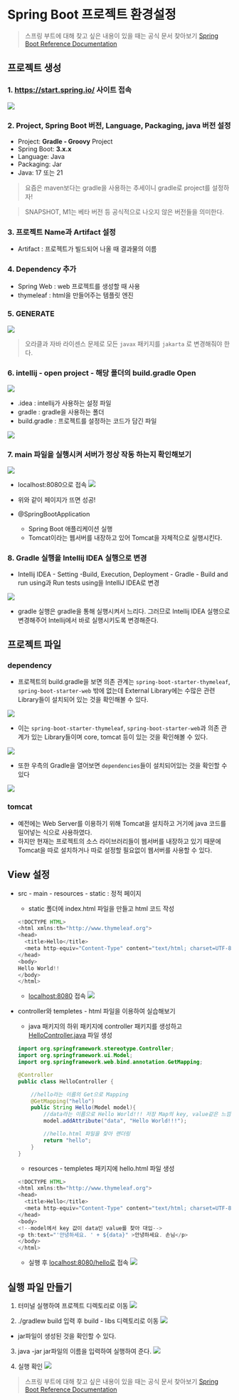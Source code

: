 # Spring Boot 프로젝트 환경설정

> 스프링 부트에 대해 찾고 싶은 내용이 있을 때는 공식 문서 찾아보기
[Spring Boot Reference Documentation](https://docs.spring.io/spring-boot/docs/current/reference/html/)
> 

## 프로젝트 생성

### 1. https://start.spring.io/ 사이트 접속

![](https://velog.velcdn.com/images/alswp006/post/1df3d83d-f9a4-4d2a-a85b-d82d3d6dec7f/image.png)

### 2. Project, Spring Boot 버전, Language, Packaging, java 버전 설정

- Project: **Gradle - Groovy** Project
- Spring Boot: **3.x.x**
- Language: Java
- Packaging: Jar
- Java: 17 또는 21

> 요즘은 maven보다는 gradle을 사용하는 추세이니 gradle로 project를 설정하자!
> 

> SNAPSHOT, M1는 베타 버전 등 공식적으로 나오지 않은 버전들을 의미한다.
> 

### 3. 프로젝트 Name과 Artifact 설정

- Artifact : 프로젝트가 빌드되어 나올 때 결과물의 이름

### 4. Dependency 추가

- Spring Web : web 프로젝트를 생성할 때 사용
- thymeleaf : html을 만들어주는 템플릿 엔진

### 5. GENERATE

![](https://velog.velcdn.com/images/alswp006/post/0b9371d6-2aba-4357-a1dc-d74d672904f5/image.png)


> 오라클과 자바 라이센스 문제로 모든 `javax` 패키지를 `jakarta` 로 변경해줘야 한다.
> 

### 6. intellij - open project - 해당 폴더의 build.gradle Open

![](https://velog.velcdn.com/images/alswp006/post/0968194f-1598-43f2-a957-be9dbb12687a/image.png)


- .idea : intellij가 사용하는 설정 파일
- gradle : gradle을 사용하는 폴더
- build.gradle : 프로젝트를 설정하는 코드가 담긴 파일
    
![](https://velog.velcdn.com/images/alswp006/post/43fdc31b-d0fc-46c3-ba49-5a27b3862990/image.png)

    

### 7. main 파일을 실행시켜 서버가 정상 작동 하는지 확인해보기

![](https://velog.velcdn.com/images/alswp006/post/d87100f6-2cce-420d-95ce-95d95cd775f7/image.png)


- localhost:8080으로 접속
![](https://velog.velcdn.com/images/alswp006/post/f10c0f7d-a249-40c8-a959-352b24892f53/image.png)


- 위와 같이 페이지가 뜨면 성공!
- @SpringBootApplication
    - Spring Boot 애플리케이션 실행
    - Tomcat이라는 웹서버를 내장하고 있어 Tomcat을 자체적으로 실행시킨다.

### 8. Gradle 실행을 Intellij IDEA 실행으로 변경

- Intellij IDEA - Setting -Build, Execution, Deployment - Gradle - Build and run using과 Run tests using을 IntelliJ IDEA로 변경

![](https://velog.velcdn.com/images/alswp006/post/fe95bca8-adcd-4dc3-8abc-83714e814c08/image.png)


- gradle 실행은 gradle을 통해 실행시켜서 느리다. 그러므로 Intellij IDEA 실행으로 변경해주어 Intellij에서 바로 실행시키도록 변경해준다.

## 프로젝트 파일

### dependency

- 프로젝트의 build.gradle을 보면 의존 관계는 `spring-boot-starter-thymeleaf`, `spring-boot-starter-web` 밖에 없는데 External Library에는 수많은 관련 Library들이 설치되어 있는 것을 확인해볼 수 있다.

![](https://velog.velcdn.com/images/alswp006/post/7647cc39-6b39-4c95-9aaa-937d1aaf1a5d/image.png)


- 이는 `spring-boot-starter-thymeleaf`, `spring-boot-starter-web`과 의존 관계가 있는 Library들이며 core, tomcat 등이 있는 것을 확인해볼 수 있다.

![](https://velog.velcdn.com/images/alswp006/post/cd47fb16-fa52-4eeb-8245-67dc138b9bc4/image.png)


- 또한 우측의 Gradle을 열어보면 `dependencies`들이 설치되어있는 것을 확인할 수 있다

![](https://velog.velcdn.com/images/alswp006/post/741b3458-0d94-4734-bd0c-41bf2a8fb897/image.png)

### tomcat

- 예전에는 Web Server를 이용하기 위해 Tomcat을 설치하고 거기에 java 코드를 밀어넣는 식으로 사용하였다.
- 하지만 현재는 프로젝트의 소스 라이브러리들이 웹서버를 내장하고 있기 때문에 Tomcat을 따로 설치하거나 따로 설정할 필요없이 웹서버를 사용할 수 있다.

## View 설정

- src - main - resources - static : 정적 페이지
    - static 폴더에 index.html 파일을 만들고 html 코드 작성
    
    ```java
    <!DOCTYPE HTML>
    <html xmlns:th="http://www.thymeleaf.org">
    <head>
      <title>Hello</title>
      <meta http-equiv="Content-Type" content="text/html; charset=UTF-8" />
    </head>
    <body>
    Hello World!!
    </body>
    </html>
    ```
    
    - [localhost:8080](http://localhost:8080) 접속
    ![](https://velog.velcdn.com/images/alswp006/post/9795a98d-22b7-44d8-ab3d-6fd10de0432a/image.png)


    
- controller와 templetes - html 파일을 이용하여 실습해보기
    - java 패키지의 하위 패키지에 controller 패키지를 생성하고 [HelloController.java](http://HelloController.java) 파일 생성
    
    ```java
    import org.springframework.stereotype.Controller;
    import org.springframework.ui.Model;
    import org.springframework.web.bind.annotation.GetMapping;
    
    @Controller
    public class HelloController {
    
        //hello라는 이름의 Get으로 Mapping
        @GetMapping("hello")
        public String Hello(Model model){
            //data라는 이름으로 Hello World!!! 저장 Map의 key, value같은 느낌
            model.addAttribute("data", "Hello World!!!");
    
            //hello.html 파일을 찾아 랜더링
            return "hello";
        }
    }
    ```
    
    - resources - templetes 패키지에 hello.html 파일 생성
    
    ```java
    <!DOCTYPE HTML>
    <html xmlns:th="http://www.thymeleaf.org">
    <head>
      <title>Hello</title>
      <meta http-equiv="Content-Type" content="text/html; charset=UTF-8" />
    </head>
    <body>
    <!--model에서 key 값이 data인 value를 찾아 대입-->
    <p th:text="'안녕하세요. ' + ${data}" >안녕하세요. 손님</p>
    </body>
    </html>
    ```
    
    - 실행 후 [localhost:8080/hello로](http://localhost:8080/hello로) 접속
    ![](https://velog.velcdn.com/images/alswp006/post/6ac8db21-3dbc-4d8f-9e87-e64cdfa792e9/image.png)

    

## 실행 파일 만들기

1. 터미널 실행하여 프로젝트 디렉토리로 이동
![](https://velog.velcdn.com/images/alswp006/post/61cf1d8c-be53-44d6-981a-7bbe5d7043b1/image.png)

2. ./gradlew build 입력 후 build - libs 디렉토리로 이동
![](https://velog.velcdn.com/images/alswp006/post/deb26f74-e5c3-4006-beff-78e023403257/image.png)
- jar파일이 생성된 것을 확인할 수 있다.

3. java -jar jar파일의 이름을 입력하여 실행하여 준다.
![](https://velog.velcdn.com/images/alswp006/post/5ef1f341-aa6e-40ae-99dc-61138c290c76/image.png)

4. 실행 확인
![](https://velog.velcdn.com/images/alswp006/post/e4a40ded-7ace-4c2e-a600-d6b9eb7bdc8f/image.png)


> 스프링 부트에 대해 찾고 싶은 내용이 있을 때는 공식 문서 찾아보기
[Spring Boot Reference Documentation](https://docs.spring.io/spring-boot/docs/current/reference/html/)
>
